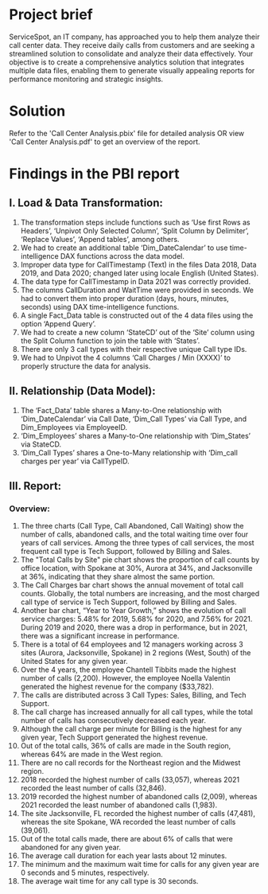 # Project brief

ServiceSpot, an IT company, has approached you to help them analyze their call center data. They receive daily calls from customers and are seeking a streamlined solution to consolidate and analyze their data effectively. Your objective is to create a comprehensive analytics solution that integrates multiple data files, enabling them to generate visually appealing reports for performance monitoring and strategic insights.

# Solution

Refer to the 'Call Center Analysis.pbix' file for detailed analysis OR view 'Call Center Analysis.pdf' to get an overview of the report. 

# Findings in the PBI report

## I. Load & Data Transformation:

1. The transformation steps include functions such as ‘Use first Rows as Headers’, ‘Unpivot Only Selected Column’, ‘Split Column by Delimiter’, ‘Replace Values’, ‘Append tables’, among others.
2. We had to create an additional table ‘Dim_DateCalendar’ to use time-intelligence DAX functions across the data model.
3. Improper data type for CallTimestamp (Text) in the files Data 2018, Data 2019, and Data 2020; changed later using locale English (United States).
4. The data type for CallTimestamp in Data 2021 was correctly provided.
5. The columns CallDuration and WaitTime were provided in seconds. We had to convert them into proper duration (days, hours, minutes, seconds) using DAX time-intelligence functions.
6. A single Fact_Data table is constructed out of the 4 data files using the option ‘Append Query’.
7. We had to create a new column ‘StateCD’ out of the ‘Site’ column using the Split Column function to join the table with ‘States’.
8. There are only 3 call types with their respective unique Call type IDs.
9. We had to Unpivot the 4 columns ‘Call Charges / Min (XXXX)’ to properly structure the data for analysis.

## II. Relationship (Data Model):

1. The ‘Fact_Data’ table shares a Many-to-One relationship with ‘Dim_DateCalendar’ via Call Date, ‘Dim_Call Types’ via Call Type, and Dim_Employees via EmployeeID.
2. ‘Dim_Employees’ shares a Many-to-One relationship with ‘Dim_States’ via StateCD.
3. ‘Dim_Call Types’ shares a One-to-Many relationship with ‘Dim_call charges per year’ via CallTypeID.

## III. Report:

### Overview:

1. The three charts (Call Type, Call Abandoned, Call Waiting) show the number of calls, abandoned calls, and the total waiting time over four years of call services. Among the three types of call services, the most frequent call type is Tech Support, followed by Billing and Sales.
2. The "Total Calls by Site" pie chart shows the proportion of call counts by office location, with Spokane at 30%, Aurora at 34%, and Jacksonville at 36%, indicating that they share almost the same portion.
3. The Call Charges bar chart shows the annual movement of total call counts. Globally, the total numbers are increasing, and the most charged call type of service is Tech Support, followed by Billing and Sales.
4. Another bar chart, “Year to Year Growth,” shows the evolution of call service charges: 5.48% for 2019, 5.68% for 2020, and 7.56% for 2021. During 2019 and 2020, there was a drop in performance, but in 2021, there was a significant increase in performance.
5. There is a total of 64 employees and 12 managers working across 3 sites (Aurora, Jacksonville, Spokane) in 2 regions (West, South) of the United States for any given year.
6. Over the 4 years, the employee Chantell Tibbits made the highest number of calls (2,200). However, the employee Noella Valentin generated the highest revenue for the company ($33,782).
7. The calls are distributed across 3 Call Types: Sales, Billing, and Tech Support.
8. The call charge has increased annually for all call types, while the total number of calls has consecutively decreased each year.
9. Although the call charge per minute for Billing is the highest for any given year, Tech Support generated the highest revenue.
10. Out of the total calls, 36% of calls are made in the South region, whereas 64% are made in the West region.
11. There are no call records for the Northeast region and the Midwest region.
12. 2018 recorded the highest number of calls (33,057), whereas 2021 recorded the least number of calls (32,846).
13. 2019 recorded the highest number of abandoned calls (2,009), whereas 2021 recorded the least number of abandoned calls (1,983).
14. The site Jacksonville, FL recorded the highest number of calls (47,481), whereas the site Spokane, WA recorded the least number of calls (39,061).
15. Out of the total calls made, there are about 6% of calls that were abandoned for any given year.
16. The average call duration for each year lasts about 12 minutes.
17. The minimum and the maximum wait time for calls for any given year are 0 seconds and 5 minutes, respectively.
18. The average wait time for any call type is 30 seconds.
